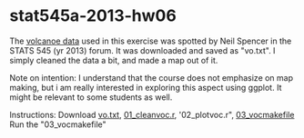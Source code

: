 stat545a-2013-hw06
==================

The [volcanoe data](https://docs.google.com/spreadsheet/ccc?key=0AonYZs4MzlZbdHU2anpicEt4cW54RGUtVzN2djcyc2c#gid=0) used in this exercise was spotted by Neil Spencer in the STATS 545 (yr 2013) forum. It was downloaded and saved as "vo.txt". I simply cleaned the data a bit, and made a map out of it. 

Note on intention:
I understand that the course does not emphasize on map making, but i am really interested in exploring this aspect using ggplot. It might be relevant to some students as well.

Instructions:
Download  [vo.txt](https://github.com/xxue/stat545a-2013-hw06/blob/master/vo.txt), [01_cleanvoc.r](https://github.com/xxue/stat545a-2013-hw06/blob/master/01_cleanvoc.r), '02_plotvoc.r", [03_vocmakefile](https://github.com/xxue/stat545a-2013-hw06/blob/master/03_vocmakefile.r)
Run the "03_vocmakefile"





